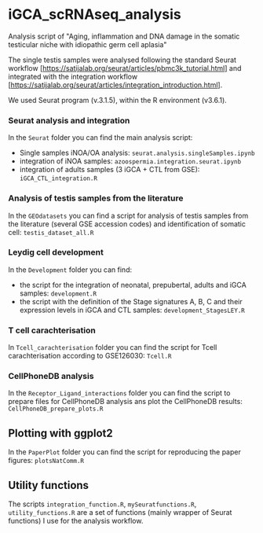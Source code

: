 # iGCA_scRNAseq_analysis
Analysis script of "Aging, inflammation and DNA damage in the somatic testicular niche with idiopathic germ cell aplasia"

The single testis samples were analysed following the standard Seurat workflow [https://satijalab.org/seurat/articles/pbmc3k_tutorial.html]
and integrated with the integration workflow [https://satijalab.org/seurat/articles/integration_introduction.html].

We used Seurat program (v.3.1.5), within the R environment (v3.6.1).

### Seurat analysis and integration ###

In the ``Seurat`` folder you can find the main analysis script:
  * Single samples iNOA/OA analysis: ``seurat.analysis.singleSamples.ipynb``
  * integration of iNOA samples: ``azoospermia.integration.seurat.ipynb``
  * integration of adults samples (3 iGCA + CTL from GSE): ``iGCA_CTL_integration.R``

### Analysis of testis samples from the literature ###
In the ``GEOdatasets`` you can find a script for analysis of testis samples from the literature (several GSE accession codes) and identification of somatic cell: ``testis_dataset_all.R``

### Leydig cell development ###
In the ``Development`` folder you can find:
  * the script for the integration of neonatal, prepubertal, adults and iGCA samples: ``development.R``
  * the script with the definition of the Stage signatures A, B, C and their expression levels in iGCA and CTL samples: ``development_StagesLEY.R``

### T cell carachterisation ###
In ``Tcell_carachterisation`` folder you can find the script for Tcell carachterisation according to GSE126030: ``Tcell.R``

### CellPhoneDB analysis ###
In the ``Receptor_Ligand_interactions`` folder you can find the script to prepare files for CellPhoneDB analysis ans plot the CellPhoneDB results: ``CellPhoneDB_prepare_plots.R``

## Plotting with ggplot2 ##
In the ``PaperPlot`` folder you can find the script for reproducing the paper figures:  ``plotsNatComm.R``

## Utility functions ##
The scripts ``integration_function.R``, ``mySeuratfunctions.R``, ``utility_functions.R`` are a set of functions (mainly wrapper of Seurat functions) I use for the analysis workflow.
